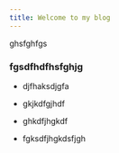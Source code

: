 ```yaml
---
title: Welcome to my blog
---
```

ghsfghfgs
### fgsdfhdfhsfghjg

- djfhaksdjgfa
- gkjkdfgjhdf
- ghkdfjhgkdf

- fgksdfjhgkdsfjgh




